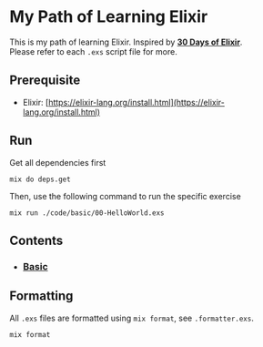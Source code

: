 # My Path of Learning Elixir

This is my path of learning Elixir. Inspired by [**30 Days of Elixir**](https://github.com/seven1m/30-days-of-elixir).  
Please refer to each `.exs` script file for more.  

## Prerequisite

- Elixir: [https://elixir-lang.org/install.html](https://elixir-lang.org/install.html)

## Run

Get all dependencies first

```shell
mix do deps.get
```

Then, use the following command to run the specific exercise

```shell
mix run ./code/basic/00-HelloWorld.exs
```


## Contents

- ### [Basic](https://github.com/kwchang0831/path-learning-elixir/tree/main/code/basic)

## Formatting

All `.exs` files are formatted using `mix format`, see `.formatter.exs`.

```shell
mix format
```
